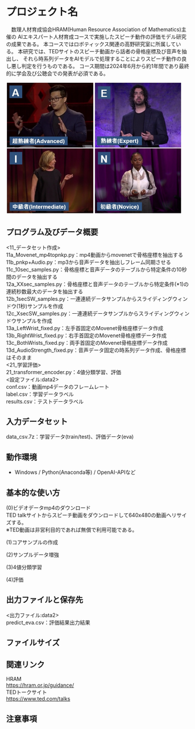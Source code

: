 # プロジェクト名
　数理人材育成協会HRAM(Human Resource Association of Mathematics)主催の
AIエキスパート人材育成コースで実施したスピーチ動作の評価モデル研究の成果である。
本コースではロボティックス関連の高野研究室に所属している。
本研究では、TEDサイトのスピーチ動画から話者の骨格座標及び音声を抽出し、
それら時系列データをAIモデルで処理することによりスピーチ動作の良し悪し判定を行うものである。
コース期間は2024年6月から約1年間であり最終的に学会及び公聴会での発表が必須である。<br>

<img src="docs2/images/speech.jpg" alt="スピーチ動作4分類" width="480">

## プログラム及びデータ概要
<11_データセット作成><br>
11a_Movenet_mp4topnkp.py：mp4動画からmovenetで骨格座標を抽出する<br>
11b_pnkp+Audio.py：mp3から音声データを抽出しフレーム同期させる<br>
11c_10sec_samples.py：骨格座標と音声データのテーブルから特定条件の10秒間のデータを抽出する<br>
12a_XXsec_samples.py：骨格座標と音声データのテーブルから特定条件(*1)の連続秒数最大のデータを抽出する<br>
12b_1secSW_samples.py：一連連続データサンプルからスライディングウィンドウ(1秒)サンプルを作成<br>
12c_XsecSW_samples.py：一連連続データサンプルからスライディングウィンドウサンプルを作成<br>
13a_LeftWrist_fixed.py：左手首固定のMovenet骨格座標データ作成<br>
13b_RightWrist_fixed.py：右手首固定のMovenet骨格座標データ作成<br>
13c_BothWrists_fixed.py：両手首固定のMovenet骨格座標データ作成<br>
13d_AudioStrength_fixed.py：音声データ固定の時系列データ作成、骨格座標はそのまま<br>
<21_学習評価><br>
21_transformer_encoder.py：4値分類学習、評価<br>
<設定ファイル:data2><br>
conf.csv：動画mp4データのフレームレート<br>
label.csv：学習データラベル<br>
results.csv：テストデータラベル<br>

## 入力データセット
data_csv.7z：学習データ(train/test)、評価データ(eva)<br>


## 動作環境
- Windows / Python(Anaconda等) / OpenAI-APIなど

## 基本的な使い方
(0)ビデオデータmp4のダウンロード<br>
TED talkサイトからスピーチ動画をダウンロードして640x480の動画へリサイズする。<br>
※TED動画は非営利目的であれば無償で利用可能である。<br>

(1)コアサンプルの作成<br>

(2)サンプルデータ増強<br>

(3)4値分類学習<br>

(4)評価<br>

## 出力ファイルと保存先
<出力ファイル:data2><br>
predict_eva.csv：評価結果出力結果<br>

## ファイルサイズ


## 関連リンク
HRAM<br>
https://hram.or.jp/guidance/<br>
TEDトークサイト<br>
https://www.ted.com/talks<br>

## 注意事項



